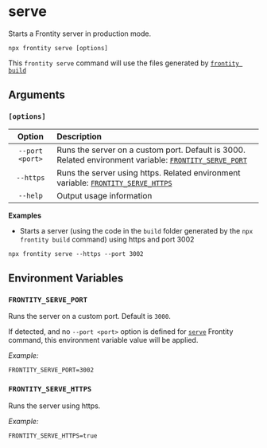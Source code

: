 # serve

Starts a Frontity server in production mode.

```text
npx frontity serve [options]
```

This `frontity serve` command will use the files generated by [`frontity build`](../build-commands/build.md)

## Arguments

### **`[options]`**

| Option | Description |
| :---: | :--- |
| `--port <port>` | Runs the server on a custom port. Default is 3000. Related environment variable: [`FRONTITY_SERVE_PORT`](serve.md#frontity_serve_port) |
| `--https` | Runs the server using https. Related environment variable: [`FRONTITY_SERVE_HTTPS`](serve.md#frontity_serve_https) |
| `--help` | Output usage information |

**Examples**

* Starts a server \(using the code in the `build` folder generated by the `npx frontity build` command\) using https and port 3002

```text
npx frontity serve --https --port 3002
```

## Environment Variables

### `FRONTITY_SERVE_PORT`

Runs the server on a custom port. Default is `3000`.

If detected, and no `--port <port>` option is defined for [`serve`](serve.md#serve) Frontity command, this environment variable value will be applied.

_Example:_

```text
FRONTITY_SERVE_PORT=3002
```

### `FRONTITY_SERVE_HTTPS`

Runs the server using https.

_Example:_

```text
FRONTITY_SERVE_HTTPS=true
```

